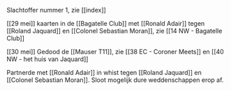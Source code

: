 Slachtoffer nummer 1, zie [[index]]

[[29 mei]] kaarten in de [[Bagatelle Club]] met [[Ronald Adair]] tegen [[Roland Jaquard]] en [[Colonel Sebastian Moran]], zie [[14 NW - Bagatelle Club]]

[[30 mei]] Gedood de [[Mauser T11]], zie [[38 EC - Coroner Meets]] en [[40 NW - het huis van Jaquard]]

Partnerde met [[Ronald Adair]] in whist tegen [[Roland Jaquard]] en [[Colonel Sebastian Moran]]. Sloot mogelijk dure weddenschappen erop af.